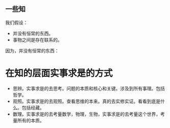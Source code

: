 

## 一些知

我们假设：

- 并没有恒常的东西。
- 事物之间是存在联系的。

因为，并没有恒常的东西：

# 在知的层面实事求是的方式




- 思辨。实事求是的去思考。问题的本质和核心和关键。涉及到所有事理。包括哲学。
- 观照。实事求是的去观照。查看思维的本来。真的去实修实证。看看到底是什么。包括经藏。
- 数理。实事求是的去考量数学，物理，生物，实事求是的去考量这个世界，考量所有的本质。

